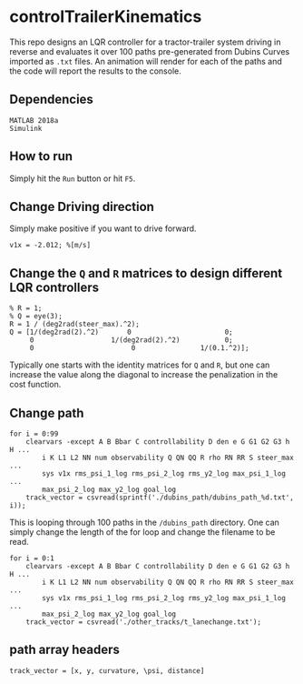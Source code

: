 # controlTrailerKinematics

This repo designs an LQR controller for a tractor-trailer system driving in reverse and evaluates it over 100 paths pre-generated from Dubins Curves imported as `.txt` files. An animation will render for each of the paths and the code will report the results to the console.

## Dependencies
```
MATLAB 2018a
Simulink
```

## How to run

Simply hit the `Run` button or hit `F5`. 

## Change Driving direction
Simply make positive if you want to drive forward.
```
v1x = -2.012; %[m/s]
```

## Change the `Q` and `R` matrices to design different LQR controllers

```
% R = 1;
% Q = eye(3);
R = 1 / (deg2rad(steer_max).^2);
Q = [1/(deg2rad(2).^2)       0                       0;
     0                   1/(deg2rad(2).^2)           0;
     0                        0                1/(0.1.^2)];
```

Typically one starts with the identity matrices for `Q` and `R`, but one can increase the value along the diagonal to increase the penalization in the cost function.

## Change path

```
for i = 0:99
    clearvars -except A B Bbar C controllability D den e G G1 G2 G3 h H ...
        i K L1 L2 NN num observability Q QN QQ R rho RN RR S steer_max ... 
        sys v1x rms_psi_1_log rms_psi_2_log rms_y2_log max_psi_1_log ...
        max_psi_2_log max_y2_log goal_log 
    track_vector = csvread(sprintf('./dubins_path/dubins_path_%d.txt', i));
```

This is looping through 100 paths in the `/dubins_path` directory. One can simply change the length of the for loop and change the filename to be read.

```
for i = 0:1
    clearvars -except A B Bbar C controllability D den e G G1 G2 G3 h H ...
        i K L1 L2 NN num observability Q QN QQ R rho RN RR S steer_max ... 
        sys v1x rms_psi_1_log rms_psi_2_log rms_y2_log max_psi_1_log ...
        max_psi_2_log max_y2_log goal_log 
    track_vector = csvread('./other_tracks/t_lanechange.txt');
```

## path array headers
```
track_vector = [x, y, curvature, \psi, distance]
```

